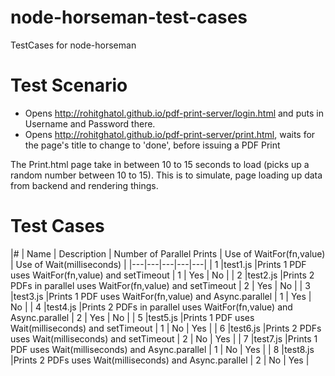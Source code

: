 # node-horseman-test-cases
TestCases for node-horseman

# Test Scenario

* Opens http://rohitghatol.github.io/pdf-print-server/login.html and puts in Username and Password there. 
* Opens http://rohitghatol.github.io/pdf-print-server/print.html, waits for the page's title to change to 'done', before issuing a PDF Print

The Print.html page take in between 10 to 15 seconds to load (picks up a random number between 10 to 15). This is to simulate, page loading up data from backend and rendering things.

# Test Cases
|#   | Name | Description | Number of Parallel Prints   | Use of WaitFor(fn,value)   | Use of Wait(milliseconds) | 
|---|---|---|---|---|
| 1 |test1.js   |Prints 1 PDF uses WaitFor(fn,value) and setTimeout  | 1  | Yes  |  No |
| 2 |test2.js   |Prints 2 PDFs in parallel uses WaitFor(fn,value) and setTimeout  | 2  | Yes  | No  |
| 3 |test3.js   |Prints 1 PDF uses WaitFor(fn,value) and Async.parallel  | 1  | Yes  |  No |
| 4 |test4.js   |Prints 2 PDFs in parallel uses WaitFor(fn,value) and Async.parallel  | 2  | Yes  | No  |
| 5 |test5.js   |Prints 1 PDF uses Wait(milliseconds) and setTimeout  | 1  | No | Yes  |
| 6 |test6.js   |Prints 2 PDFs uses Wait(milliseconds) and setTimeout  | 2  | No | Yes  |
| 7 |test7.js   |Prints 1 PDF uses Wait(milliseconds) and Async.parallel  | 1  | No | Yes  |
| 8 |test8.js   |Prints 2 PDFs uses Wait(milliseconds) and Async.parallel  | 2  | No | Yes  |
